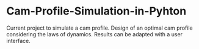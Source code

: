 # Cam-Profile-Simulation-in-Pyhton
Current project to simulate a cam profile.
Design of an optimal cam profile considering the laws of dynamics.
Results can be adapted with a user interface.
